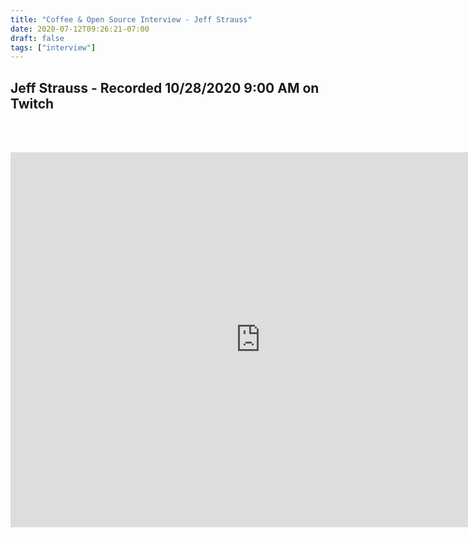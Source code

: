 ```yaml
---
title: "Coffee & Open Source Interview - Jeff Strauss"
date: 2020-07-12T09:26:21-07:00
draft: false
tags: ["interview"]
---
```


## Jeff Strauss - Recorded <span class="formatdate">10/28/2020 9:00 AM</span> on Twitch


<br /><br />

<center>
<iframe width="800" height="600" src="https://www.youtube.com/embed/s44W5EkKdGs" frameborder="0" allow="accelerometer; autoplay; clipboard-write; encrypted-media; gyroscope; picture-in-picture" allowfullscreen></iframe>
</center>
